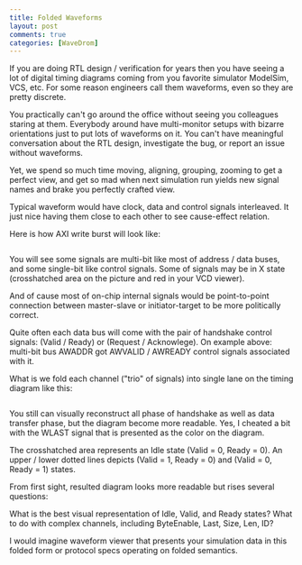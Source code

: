 ```yaml
---
title: Folded Waveforms
layout: post
comments: true
categories: [WaveDrom]
---
```

If you are doing RTL design / verification for years then you have seeing a lot of digital timing diagrams coming from you favorite simulator ModelSim, VCS, etc. For some reason engineers call them waveforms, even so they are pretty discrete.
<!-- more -->

You practically can't go around the office without seeing you colleagues staring at them. Everybody around have multi-monitor setups with bizarre orientations just to put lots of waveforms on it. You can't have meaningful conversation about the RTL design, investigate the bug, or report an issue without waveforms.

Yet, we spend so much time moving, aligning, grouping, zooming to get a perfect view, and get so mad when next simulation run yields new signal names and brake you perfectly crafted view.

Typical waveform would have clock, data and control signals interleaved. It just nice having them close to each other to see cause-effect relation.

Here is how AXI write burst will look like:

<pre><script type="WaveDrom">
{signal: [
  {name: 'ACLK',    wave: 'p...........'},
  {name: 'AWADDR',  wave: 'x=.x........', data: ['A']},
  {name: 'AWVALID', wave: '01.0........'},
  {name: 'AWREADY', wave: 'x01x........'},
  {},
  {name: 'WDATA',   wave: 'x..=.=.x==x.', data: ['D0','D1','D2','D3']},
  {name: 'WLAST',   wave: '0........10.'},
  {name: 'WVALID',  wave: '0..1.1.0110.'},
  {name: 'WREADY',  wave: '0...1011.10.'},
  {},
  {name: 'BRESP',   wave: 'x.........=x', data:['OK']},
  {name: 'BVALID',  wave: '0.........10'},
  {name: 'BREADY',  wave: '0..1.......0'}
]}
</script></pre>

You will see some signals are multi-bit like most of address / data buses, and some single-bit like control signals. Some of signals may be in X state (crosshatched area on the picture and red in your VCD viewer).

And of cause most of on-chip internal signals would be point-to-point connection between master-slave or initiator-target to be more politically correct.

Quite often each data bus will come with the pair of handshake control signals: (Valid / Ready) or (Request / Acknowlege). On example above: multi-bit bus AWADDR got AWVALID / AWREADY control signals associated with it.

What is we fold each channel ("trio" of signals) into single lane on the timing diagram like this:

<pre><script type="WaveDrom">
{signal: [
  {name: 'ACLK',    wave: 'p...........'},
  {name: 'AWADDR',  wave: 'xu=x........', data: ['A']},
  {name: 'WDATA',   wave: 'x..u=u=d=5x.', data: ['D0','D1','D2','D3']},
  {name: 'BRESP',   wave: 'x..d......=x', data:['OK']}
]}
</script></pre>

You still can visually reconstruct all phase of handshake as well as data transfer phase, but the diagram become more readable. Yes, I cheated a bit with the WLAST signal that is presented as the color on the diagram.

The crosshatched area represents an Idle state (Valid = 0, Ready = 0).
An upper / lower dotted lines depicts (Valid = 1, Ready = 0) and (Valid = 0, Ready = 1) states.

From first sight, resulted diagram looks more readable but rises several questions:

What is the best visual representation of Idle, Valid, and Ready states?
What to do with complex channels, including ByteEnable, Last, Size, Len, ID?

I would imagine waveform viewer that presents your simulation data in this folded form or protocol specs operating on folded semantics.
